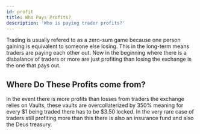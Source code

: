 ```yaml
---
id: profit
title: Who Pays Profits?
description: 'Who is paying trader profits?'
---
```



Trading is usually refered to as a zero-sum game because one person gaining is equivalent to someone else losing. This in the long-term means traders are paying each other out. 
Now in the beginning where there is a disbalance of traders or more are just profiting than losing the exchange is the one that pays out.

## Where Do These Profits come from?

In the event there is more profits than losses from traders the exchange relies on Vaults, these vaults are overcollaterized by 350% meaning for every $1 being traded there has to be $3.50 locked. 
In the very rare case of traders still profiting more than this there is also an insurance fund and also the Deus treasury.




